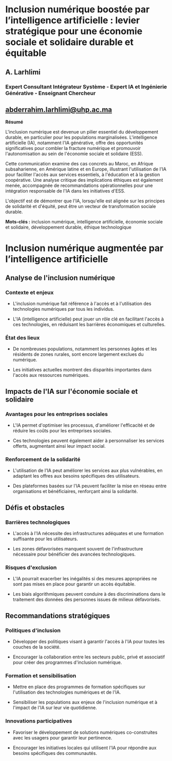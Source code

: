 # Inclusion numérique boostée par l’intelligence artificielle : levier stratégique pour une économie sociale et solidaire durable et équitable

## A. Larhlimi
###  Expert Consultant Intégrateur Système - Expert IA et Ingénierie Générative - Enseignant Chercheur 
## abderrahim.larhlimi@uhp.ac.ma

**Résumé**

L'inclusion numérique est devenue un pilier essentiel du développement durable, en particulier pour les populations marginalisées. L'intelligence artificielle (IA), notamment l'IA générative, offre des opportunités significatives pour combler la fracture numérique et promouvoir l'autonomisation au sein de l'économie sociale et solidaire (ESS). 

Cette communication examine des cas concrets au Maroc, en Afrique subsaharienne, en Amérique latine et en Europe, illustrant l'utilisation de l'IA pour faciliter l'accès aux services essentiels, à l'éducation et à la gestion coopérative. Une analyse critique des implications éthiques est également menée, accompagnée de recommandations opérationnelles pour une intégration responsable de l'IA dans les initiatives d'ESS. 

L'objectif est de démontrer que l'IA, lorsqu'elle est alignée sur les principes de solidarité et d'équité, peut être un vecteur de transformation sociale durable.

**Mots-clés :** inclusion numérique, intelligence artificielle, économie sociale et solidaire, développement durable, éthique technologique



# Inclusion numérique augmentée par l’intelligence artificielle

## Analyse de l'inclusion numérique

### Contexte et enjeux

- L'inclusion numérique fait référence à l'accès et à l'utilisation des technologies numériques par tous les individus.

- L'IA (intelligence artificielle) peut jouer un rôle clé en facilitant l'accès à ces technologies, en réduisant les barrières économiques et culturelles.

### État des lieux

- De nombreuses populations, notamment les personnes âgées et les résidents de zones rurales, sont encore largement exclues du numérique.

- Les initiatives actuelles montrent des disparités importantes dans l'accès aux ressources numériques.

## Impacts de l'IA sur l'économie sociale et solidaire

### Avantages pour les entreprises sociales

- L'IA permet d'optimiser les processus, d'améliorer l'efficacité et de réduire les coûts pour les entreprises sociales.

- Ces technologies peuvent également aider à personnaliser les services offerts, augmentant ainsi leur impact social.

### Renforcement de la solidarité

- L'utilisation de l'IA peut améliorer les services aux plus vulnérables, en adaptant les offres aux besoins spécifiques des utilisateurs.

- Des plateformes basées sur l'IA peuvent faciliter la mise en réseau entre organisations et bénéficiaires, renforçant ainsi la solidarité.

## Défis et obstacles

### Barrières technologiques

- L'accès à l'IA nécessite des infrastructures adéquates et une formation suffisante pour les utilisateurs.

- Les zones défavorisées manquent souvent de l'infrastructure nécessaire pour bénéficier des avancées technologiques.

### Risques d'exclusion

- L'IA pourrait exacerber les inégalités si des mesures appropriées ne sont pas mises en place pour garantir un accès équitable.

- Les biais algorithmiques peuvent conduire à des discriminations dans le traitement des données des personnes issues de milieux défavorisés.

## Recommandations stratégiques

### Politiques d'inclusion

- Développer des politiques visant à garantir l'accès à l'IA pour toutes les couches de la société.

- Encourager la collaboration entre les secteurs public, privé et associatif pour créer des programmes d'inclusion numérique.

### Formation et sensibilisation

- Mettre en place des programmes de formation spécifiques sur l'utilisation des technologies numériques et de l'IA.

- Sensibiliser les populations aux enjeux de l'inclusion numérique et à l'impact de l'IA sur leur vie quotidienne.

### Innovations participatives

- Favoriser le développement de solutions numériques co-construites avec les usagers pour garantir leur pertinence.

- Encourager les initiatives locales qui utilisent l'IA pour répondre aux besoins spécifiques des communautés.


